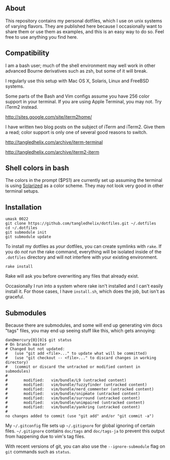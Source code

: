 
About
-----

This repository contains my personal dotfiles, which I use on unix systems of
varying flavors. They are published here because I occasionally want to share
them or use them as examples, and this is an easy way to do so. Feel free to
use anything you find here.

Compatibility
-------------

I am a bash user; much of the shell environment may well work in other advanced
Bourne derivatives such as zsh, but some of it will break.

I regularly use this setup with Mac OS X, Solaris, Linux and FreeBSD systems.

Some parts of the Bash and Vim configs assume you have 256 color support in
your terminal. If you are using Apple Terminal, you may not. Try iTerm2 instead.

<http://sites.google.com/site/iterm2home/>

I have written two blog posts on the subject of iTerm and iTerm2. Give them a
read; color support is only one of several good reasons to switch.

<http://tangledhelix.com/archive/iterm-terminal>

<http://tangledhelix.com/archive/iterm2-iterm>

Shell colors in bash
--------------------

The colors in the prompt ($PS1) are currently set up assuming the terminal
is using [Solarized][] as a color scheme. They may not look very good in
other terminal setups.

[solarized]: http://ethanschoonover.com/solarized

Installation
------------

    umask 0022
    git clone https://github.com/tangledhelix/dotfiles.git ~/.dotfiles
    cd ~/.dotfiles
    git submodule init
    git submodule update

To install my dotfiles as *your* dotfiles, you can create symlinks with `rake`.
If you do *not* run the rake command, everything will be isolated inside of
the `.dotfiles` directory and will not interfere with your existing environment.

    rake install

Rake will ask you before overwriting any files that already exist.

Occasionally I run into a system where rake isn't installed and I can't
easily install it. For those cases, I have `install.sh`, which does the
job, but isn't as graceful.

Submodules
----------

Because there are submodules, and some will end up generating vim docs "tags"
files, you may end up seeing stuff like this, which gets annoying:

    dan@mercury{0}[0]$ git status
    # On branch master
    # Changed but not updated:
    #   (use "git add <file>..." to update what will be committed)
    #   (use "git checkout -- <file>..." to discard changes in working directory)
    #   (commit or discard the untracked or modified content in submodules)
    #
    #       modified:   vim/bundle/L9 (untracked content)
    #       modified:   vim/bundle/fuzzyfinder (untracked content)
    #       modified:   vim/bundle/nerd_commenter (untracked content)
    #       modified:   vim/bundle/snipmate (untracked content)
    #       modified:   vim/bundle/surround (untracked content)
    #       modified:   vim/bundle/unimpaired (untracked content)
    #       modified:   vim/bundle/yankring (untracked content)
    #
    no changes added to commit (use "git add" and/or "git commit -a")

My `~/.gitconfig` file sets up `~/.gitignore` for global ignoring of certain
files. `~/.gitignore` contains `doc/tags` and `doc/tags-ja` to prevent this
output from happening due to vim's tag files.

With recent versions of git, you can also use the `--ignore-submodule` flag
on `git` commands such as `status`.

